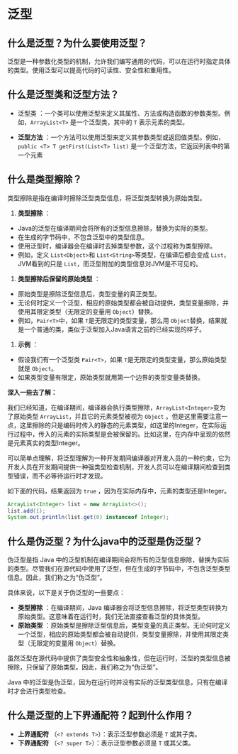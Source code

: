 # 泛型

## 什么是泛型？为什么要使用泛型？

泛型是一种参数化类型的机制，允许我们编写通用的代码，可以在运行时指定具体的类型。使用泛型可以提高代码的可读性、安全性和重用性。

## 什么是泛型类和泛型方法？

- 泛型类 ：一个类可以使用泛型来定义其属性、方法或构造函数的参数类型。例如，`ArrayList<T>` 是一个泛型类，其中的 `T` 表示元素的类型。

* **泛型方法** ：一个方法可以使用泛型来定义其参数类型或返回值类型。例如，`public <T> T getFirst(List<T> list)` 是一个泛型方法，它返回列表中的第一个元素

## 什么是类型擦除？

类型擦除是指在编译时擦除泛型类型信息，将泛型类型转换为原始类型。

1. **类型擦除** ：

* Java的泛型在编译期间会将所有的泛型信息擦除，替换为实际的类型。
* 在生成的字节码中，不包含泛型中的类型信息。
* 使用泛型时，编译器会在编译时去掉类型参数，这个过程称为类型擦除。
* 例如，定义 `List<Object>`和 `List<String>`等类型，在编译后都会变成 `List`，JVM看到的只是 `List`，而泛型附加的类型信息对JVM是不可见的。

1. **类型擦除后保留的原始类型** ：

* 原始类型是擦除泛型信息后，类型变量的真正类型。
* 无论何时定义一个泛型，相应的原始类型都会被自动提供，类型变量擦除，并使用其限定类型（无限定的变量用 `Object`）替换。
* 例如，`Pair<T>`中，如果 `T`是无限定的类型变量，那么用 `Object`替换，结果就是一个普通的类，类似于泛型加入Java语言之前的已经实现的样子。

1. **示例** ：

* 假设我们有一个泛型类 `Pair<T>`，如果 `T`是无限定的类型变量，那么原始类型就是 `Object`。
* 如果类型变量有限定，原始类型就用第一个边界的类型变量类替换。

**深入一些去了解：**

我们已经知道，在编译期间，编译器会执行类型擦除，`ArrayList<Integer>`变为了原始类型 `ArrayList`，并且它的元素类型被视为 `Object` 。但是这里需要注意一点，这里擦除的只是编码时传入的静态的元素类型，如这里的Integer，在实际运行过程中，传入的元素的实际类型是会被保留的。比如这里，在内存中呈现的依然是元素真实的类型Integer。

可以简单点理解，将泛型理解为一种开发期间编译器对开发人员的一种约束，它为开发人员在开发期间提供一种强类型检查机制，开发人员可以在编译期间检查到类型错误，而不必等待运行时才发现。

如下面的代码，结果返回为 `true` ，因为在实际内存中，元素的类型还是Integer。

```java
ArrayList<Integer> list = new ArrayList<>();
list.add(1);
System.out.println(list.get(0) instanceof Integer);
```

## 什么是伪泛型？为什么java中的泛型是伪泛型？

伪泛型是指 Java 中的泛型机制在编译期间会将所有的泛型信息擦除，替换为实际的类型。尽管我们在源代码中使用了泛型，但在生成的字节码中，不包含泛型类型信息。因此，我们称之为“伪泛型”。

具体来说，以下是关于伪泛型的一些要点：

* **类型擦除** ：在编译期间，Java 编译器会将泛型信息擦除，将泛型类型转换为原始类型。这意味着在运行时，我们无法直接查看泛型的具体类型。
* **原始类型** ：原始类型是擦除泛型信息后，类型变量的真正类型。无论何时定义一个泛型，相应的原始类型都会被自动提供，类型变量擦除，并使用其限定类型（无限定的变量用 `Object`）替换。

虽然泛型在源代码中提供了类型安全性和抽象性，但在运行时，泛型的类型信息被擦除，只保留了原始类型。因此，我们称之为“伪泛型”。

Java 中的泛型是伪泛型，因为在运行时并没有实际的泛型类型信息，只有在编译时才会进行类型检查。

## 什么是泛型的上下界通配符？起到什么作用？

* **上界通配符** （`<? extends T>`）：表示泛型参数必须是 `T` 或其子类。
* **下界通配符** （`<? super T>`）：表示泛型参数必须是 `T` 或其父类。

